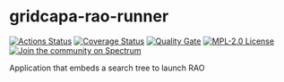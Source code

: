# gridcapa-rao-runner
[![Actions Status](https://github.com/farao-community/gridcapa-rao-runner/workflows/CI/badge.svg)](https://github.com/farao-community/gridcapa-rao-runner/actions)
[![Coverage Status](https://sonarcloud.io/api/project_badges/measure?project=com.farao-community.farao%3Agridcapa-rao-runner&metric=coverage)](https://sonarcloud.io/component_measures?id=com.farao-community.farao%3Agridcapa-rao-runner&metric=coverage)
[![Quality Gate](https://sonarcloud.io/api/project_badges/measure?project=com.farao-community.farao%3Agridcapa-rao-runner&metric=alert_status)](https://sonarcloud.io/dashboard?id=com.farao-community.farao%3Agridcapa-rao-runner)
[![MPL-2.0 License](https://img.shields.io/badge/license-MPL_2.0-blue.svg)](https://www.mozilla.org/en-US/MPL/2.0/)
[![Join the community on Spectrum](https://withspectrum.github.io/badge/badge.svg)](https://spectrum.chat/farao-community)

Application that embeds a search tree to launch RAO
